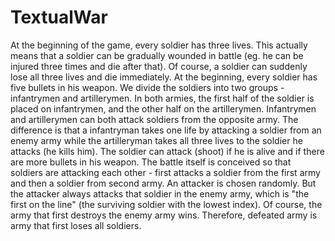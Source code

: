  # TextualWar

At the beginning of the game, every soldier has three lives. This actually means that a soldier can be gradually wounded in battle (eg. he can be injured three times and die after that). Of course, a soldier can suddenly lose all three lives and die immediately.
At the beginning, every soldier has five bullets in his weapon. We divide the soldiers into two groups - infantrymen and artillerymen. In both armies, the first half of the soldier is placed on infantrymen, and the other half on the artillerymen. Infantrymen and artillerymen can both attack soldiers from the opposite army. The difference is that a infantryman takes one life by attacking a soldier from an enemy army while the artilleryman takes all three lives to the soldier he attacks (he kills him).
The soldier can attack (shoot) if he is alive and if there are more bullets in his weapon.
The battle itself is conceived so that soldiers are attacking each other - first attacks a soldier from the first army and then a soldier from second army.
An attacker is chosen randomly. But the attacker always attacks that soldier in the enemy army, which is "the first on the line" (the surviving soldier with the lowest index).
Of course, the army that first destroys the enemy army wins. Therefore, defeated army is army that first loses all soldiers.

